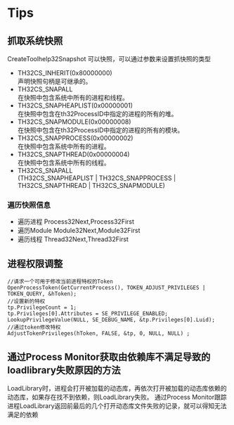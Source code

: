 # Tips
## 抓取系统快照
CreateToolhelp32Snapshot 可以快照，可以通过参数来设置抓快照的类型
+ TH32CS_INHERIT(0x80000000)        
 声明快照句柄是可继承的。
+ TH32CS_SNAPALL        
在快照中包含系统中所有的进程和线程。
+ TH32CS_SNAPHEAPLIST(0x00000001)       
在快照中包含在th32ProcessID中指定的进程的所有的堆。
+ TH32CS_SNAPMODULE(0x00000008)     
在快照中包含在th32ProcessID中指定的进程的所有的模块。
+ TH32CS_SNAPPROCESS(0x00000002)        
在快照中包含系统中所有的进程。
+ TH32CS_SNAPTHREAD(0x00000004)         
在快照中包含系统中所有的线程。
+ TH32CS_SNAPALL        
(TH32CS_SNAPHEAPLIST | TH32CS_SNAPPROCESS | TH32CS_SNAPTHREAD | TH32CS_SNAPMODULE)

### 遍历快照信息
+ 遍历进程 Process32Next,Process32First
+ 遍历Module Module32Next,Module32First
+ 遍历线程 Thread32Next,Thread32First


## 进程权限调整
```
//请求一个可用于修改当前进程特权的Token
OpenProcessToken(GetCurrentProcess(), TOKEN_ADJUST_PRIVILEGES | TOKEN_QUERY, &hToken);
//设置新的特权
tp.PrivilegeCount = 1;
tp.Privileges[0].Attributes = SE_PRIVILEGE_ENABLED;
LookupPrivilegeValue(NULL, SE_DEBUG_NAME, &tp.Privileges[0].Luid);
//通过token修改特权
AdjustTokenPrivileges(hToken, FALSE, &tp, 0, NULL, NULL) ;

```

## 通过Process Monitor获取由依赖库不满足导致的loadlibrary失败原因的方法
LoadLibrary时，进程会打开被加载的动态库，再依次打开被加载的动态库依赖的动态库，如果存在找不到依赖，则LoadLibrary失败。
通过Process Monitor跟踪进程LoadLibrary返回前最后的几个打开动态库文件失败的记录，就可以得知无法满足的依赖


